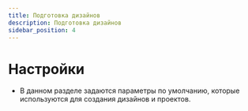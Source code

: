 ```yaml
---
title: Подготовка дизайнов
description: Подготовка дизайнов
sidebar_position: 4
---
```


# Настройки
* В данном разделе задаются параметры по умолчанию, которые используются для создания дизайнов и проектов.